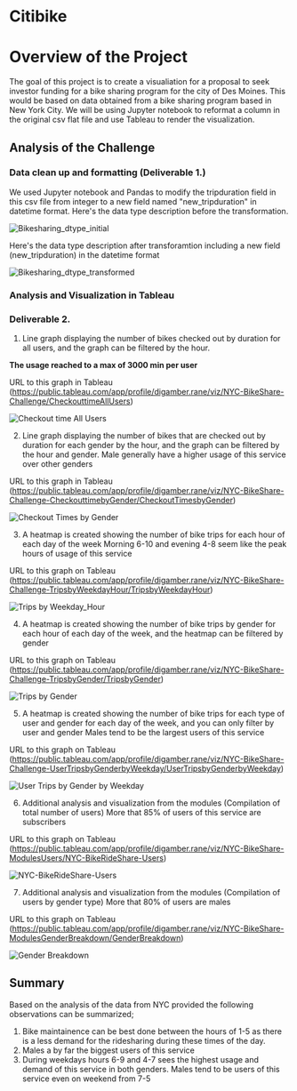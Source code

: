 # Citibike

# Overview of the Project

The goal of this project is to create a visualiation for a proposal to seek investor funding for a bike sharing program for the city of Des Moines. This would be based on data obtained from a bike sharing program based in New York City.
We will be using Jupyter notebook to reformat a column in the original csv flat file and use Tableau to render the visualization.

## Analysis of the Challenge
### Data clean up and formatting (Deliverable 1.)

We used Jupyter notebook and Pandas to modify the tripduration field in this csv file from integer to a new field named "new_tripduration" in datetime format. 
Here's the data type description before the transformation. 

![Bikesharing_dtype_initial](https://user-images.githubusercontent.com/107159218/190541276-ceee254e-363f-422a-a2f8-690a3644cf07.PNG)

Here's the data type description after transforamtion including a new field (new_tripduration) in the datetime format

![Bikesharing_dtype_transformed](https://user-images.githubusercontent.com/107159218/190541431-4d3eb450-c202-41bf-b5ec-84fb7c557bae.PNG)

### Analysis and Visualization in Tableau

### Deliverable 2.
1. Line graph displaying the number of bikes checked out by duration for all users, and the graph can be filtered by the hour.

**The usage reached to a max of 3000 min per user**

URL to this graph in Tableau (https://public.tableau.com/app/profile/digamber.rane/viz/NYC-BikeShare-Challenge/CheckouttimeAllUsers) 

![Checkout time All Users](https://user-images.githubusercontent.com/107159218/190541981-3b9ed79a-57fb-4aac-b81f-b254c2b0720e.png)

2. Line graph displaying the number of bikes that are checked out by duration for each gender by the hour, and the graph can be filtered by the hour and gender. 
Male generally have a higher usage of this service over other genders

URL to this graph in Tableau (https://public.tableau.com/app/profile/digamber.rane/viz/NYC-BikeShare-Challenge-CheckouttimebyGender/CheckoutTimesbyGender)

![Checkout Times by Gender](https://user-images.githubusercontent.com/107159218/190542310-884a3abd-7a05-4c4c-ab62-0b0fea43e988.png)

3. A heatmap is created showing the number of bike trips for each hour of each day of the week 
Morning 6-10 and evening 4-8 seem like the peak hours of usage of this service

URL to this graph on Tableau (https://public.tableau.com/app/profile/digamber.rane/viz/NYC-BikeShare-Challenge-TripsbyWeekdayHour/TripsbyWeekdayHour)

![Trips by Weekday_Hour](https://user-images.githubusercontent.com/107159218/190542460-dea265b9-2dac-41ee-8483-e807daee8309.png)

4. A heatmap is created showing the number of bike trips by gender for each hour of each day of the week, and the heatmap can be filtered by gender

URL to this graph on Tableau (https://public.tableau.com/app/profile/digamber.rane/viz/NYC-BikeShare-Challenge-TripsbyGender/TripsbyGender)

![Trips by Gender](https://user-images.githubusercontent.com/107159218/190542662-8e86262a-589f-4ce5-ac71-126db9e2ad94.png)

5. A heatmap is created showing the number of bike trips for each type of user and gender for each day of the week, and you can only filter by user and gender
Males tend to be the largest users of this service

URL to this graph on Tableau (https://public.tableau.com/app/profile/digamber.rane/viz/NYC-BikeShare-Challenge-UserTripsbyGenderbyWeekday/UserTripsbyGenderbyWeekday) 

![User Trips by Gender by Weekday](https://user-images.githubusercontent.com/107159218/190542772-a4384468-3f54-4df0-957f-765e00c99ac1.png)

6. Additional analysis and visualization from the modules (Compilation of total number of users)
More that 85% of users of this service are subscribers

URL to this graph on Tableau (https://public.tableau.com/app/profile/digamber.rane/viz/NYC-BikeShare-ModulesUsers/NYC-BikeRideShare-Users)

![NYC-BikeRideShare-Users](https://user-images.githubusercontent.com/107159218/190543253-941d7084-bd12-4064-9247-6356cb030335.png)

7. Additional analysis and visualization from the modules (Compilation of users by gender type)
More that 80% of users are males

URL to this graph on Tableau (https://public.tableau.com/app/profile/digamber.rane/viz/NYC-BikeShare-ModulesGenderBreakdown/GenderBreakdown)

![Gender Breakdown](https://user-images.githubusercontent.com/107159218/190543441-2d34b787-6094-412a-a1eb-acd68338ef1b.png)


## Summary
Based on the analysis of the data from NYC provided the following observations can be summarized;
1. Bike maintainence can be best done between the hours of 1-5 as there is a less demand for the ridesharing during these times of the day.
2. Males a by far the biggest users of this service
3. During weekdays hours 6-9 and 4-7 sees the highest usage and demand of this service in both genders. Males tend to be users of this service even on weekend from 7-5

